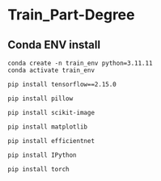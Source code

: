 # Train_Part-Degree

## Conda ENV install

```
conda create -n train_env python=3.11.11
conda activate train_env
```
```
pip install tensorflow==2.15.0
```
```
pip install pillow
```
```
pip install scikit-image
```
```
pip install matplotlib
```
```
pip install efficientnet
```
```
pip install IPython
```
```
pip install torch
```
